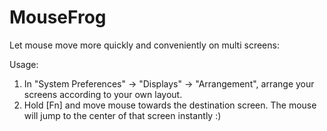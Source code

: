 # MouseFrog

Let mouse move more quickly and conveniently on multi screens:

Usage:

1. In "System Preferences" -> "Displays" -> "Arrangement", arrange your screens according to your own layout.
2. Hold [Fn] and move mouse towards the destination screen. The mouse will jump to the center of that screen instantly :)
